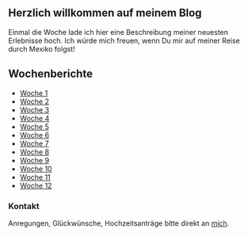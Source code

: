 ## Herzlich willkommen auf meinem Blog

Einmal die Woche lade ich hier eine Beschreibung meiner neuesten Erlebnisse hoch. 
Ich würde mich freuen, wenn Du mir auf meiner Reise durch Mexiko folgst!

## Wochenberichte

- [Woche 1](https://nkueng.github.io/travelblog/w1)
- [Woche 2](https://nkueng.github.io/travelblog/w2)
- [Woche 3](https://nkueng.github.io/travelblog/w3)
- [Woche 4](https://nkueng.github.io/travelblog/w4)
- [Woche 5](https://nkueng.github.io/travelblog/w5)
- [Woche 6](https://nkueng.github.io/travelblog/w6)
- [Woche 7](https://nkueng.github.io/travelblog/w7)
- [Woche 8](https://nkueng.github.io/travelblog/w8)
- [Woche 9](https://nkueng.github.io/travelblog/w9)
- [Woche 10](https://nkueng.github.io/travelblog/w10)
- [Woche 11](https://nkueng.github.io/travelblog/w11)
- [Woche 12](https://nkueng.github.io/travelblog/w12)

### Kontakt

Anregungen, Glückwünsche, Hochzeitsanträge bitte direkt an <a href="mailto:nickueng@gmail.com">mich</a>.
